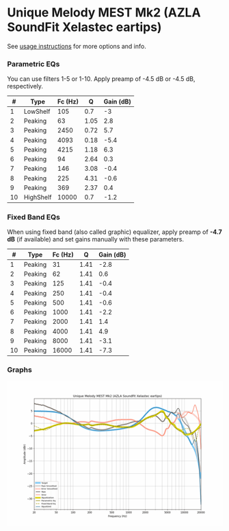 # Unique Melody MEST Mk2 (AZLA SoundFit Xelastec eartips)
See [usage instructions](https://github.com/jaakkopasanen/AutoEq#usage) for more options and info.

### Parametric EQs
You can use filters 1-5 or 1-10. Apply preamp of -4.5 dB or -4.5 dB, respectively.

|   # | Type      |   Fc (Hz) |    Q |   Gain (dB) |
|-----|-----------|-----------|------|-------------|
|   1 | LowShelf  |       105 | 0.7  |        -3   |
|   2 | Peaking   |        63 | 1.05 |         2.8 |
|   3 | Peaking   |      2450 | 0.72 |         5.7 |
|   4 | Peaking   |      4093 | 0.18 |        -5.4 |
|   5 | Peaking   |      4215 | 1.18 |         6.3 |
|   6 | Peaking   |        94 | 2.64 |         0.3 |
|   7 | Peaking   |       146 | 3.08 |        -0.4 |
|   8 | Peaking   |       225 | 4.31 |        -0.6 |
|   9 | Peaking   |       369 | 2.37 |         0.4 |
|  10 | HighShelf |     10000 | 0.7  |        -1.2 |

### Fixed Band EQs
When using fixed band (also called graphic) equalizer, apply preamp of **-4.7 dB** (if available) and set gains manually with these parameters.

|   # | Type    |   Fc (Hz) |    Q |   Gain (dB) |
|-----|---------|-----------|------|-------------|
|   1 | Peaking |        31 | 1.41 |        -2.8 |
|   2 | Peaking |        62 | 1.41 |         0.6 |
|   3 | Peaking |       125 | 1.41 |        -0.4 |
|   4 | Peaking |       250 | 1.41 |        -0.4 |
|   5 | Peaking |       500 | 1.41 |        -0.6 |
|   6 | Peaking |      1000 | 1.41 |        -2.2 |
|   7 | Peaking |      2000 | 1.41 |         1.4 |
|   8 | Peaking |      4000 | 1.41 |         4.9 |
|   9 | Peaking |      8000 | 1.41 |        -3.1 |
|  10 | Peaking |     16000 | 1.41 |        -7.3 |

### Graphs
![](./Unique%20Melody%20MEST%20Mk2%20(AZLA%20SoundFit%20Xelastec%20eartips).png)

